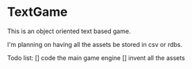 # TextGame
This is an object oriented text based game.

I'm planning on having all the assets be stored in csv or rdbs. 

Todo list:
[] code the main game engine
[] invent all the assets


